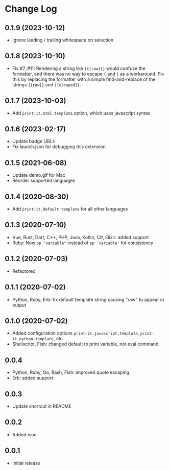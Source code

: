 # Change Log

## 0.1.9 (2023-10-12)

- Ignore leading / trailing whitespace on selection

## 0.1.8 (2023-10-10)

- Fix #7, #11: Rendering a string like `{{{raw}}}` would confuse the formatter, and there was no way to escape `{` and `}` as a workaround. Fix this by replacing the formatter with a simple find-and-replace of the strings `{{raw}}` and `{{escaped}}`.

## 0.1.7 (2023-10-03)

- Add `print-it.html.template` option, which uses javascript syntax

## 0.1.6 (2023-02-17)

- Update badge URLs
- Fix launch.json for debugging this extension

## 0.1.5 (2021-06-08)

- Update demo.gif for Mac
- Reorder supported languages

## 0.1.4 (2020-08-30)

- Add `print-it.default.template` for all other languages

## 0.1.3 (2020-07-10)

- Vue, Rust, Dart, C++, PHP, Java, Kotlin, C#, Elixir: added support
- Ruby: Now `pp "variable"` instead of `pp 'variable'` for consistency

## 0.1.2 (2020-07-03)

- Refactored

## 0.1.1 (2020-07-02)

- Python, Ruby, Erb: fix default template string causing "raw" to appear in output

## 0.1.0 (2020-07-02)

- Added configuration options `print-it.javascript.template`, `print-it.python.template`, etc.
- Shellscript, Fish: changed default to print variable, not eval command

## 0.0.4

- Python, Ruby, Go, Bash, Fish: improved quote escaping
- Erb: added support

## 0.0.3

- Update shortcut in README

## 0.0.2

- Added icon

## 0.0.1

- Initial release
